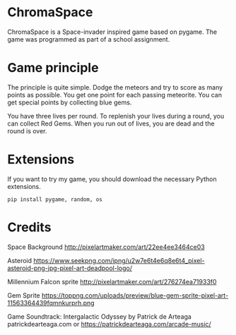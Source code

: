 # ChromaSpace
ChromaSpace is a Space-invader inspired game based on pygame. The game was programmed as part of a school assignment.

# Game principle
The principle is quite simple. Dodge the meteors and try to score as many points as possible. You get one point for each passing meteorite. You can get special points by collecting blue gems. 

You have three lives per round. To replenish your lives during a round, you can collect Red Gems. When you run out of lives, you are dead and the round is over.

# Extensions
If you want to try my game, you should download the necessary Python extensions.

```
pip install pygame, random, os
```

# Credits
Space Background
http://pixelartmaker.com/art/22ee4ee3464ce03

Asteroid
https://www.seekpng.com/ipng/u2w7e6t4e6q8e6t4_pixel-asteroid-png-jpg-pixel-art-deadpool-logo/

Millennium Falcon sprite
http://pixelartmaker.com/art/276274ea71933f0

Gem Sprite
https://toppng.com/uploads/preview/blue-gem-sprite-pixel-art-11563364439fqmnkurprh.png

Game Soundtrack: Intergalactic Odyssey by Patrick de Arteaga
patrickdearteaga.com or https://patrickdearteaga.com/arcade-music/
